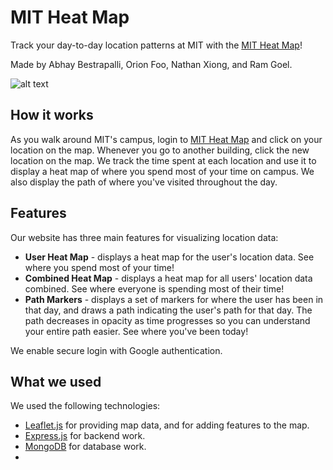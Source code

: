 # MIT Heat Map
Track your day-to-day location patterns at MIT with the [MIT Heat Map](https://mit-heatmap-f60b83158200.herokuapp.com/)!

Made by Abhay Bestrapalli, Orion Foo, Nathan Xiong, and Ram Goel.

![alt text](https://media.discordapp.net/attachments/975839431468650589/1152843721168134285/image.png?width=1846&height=906)

## How it works
As you walk around MIT's campus, login to [MIT Heat Map](INSERT_URL_HERE) and click on your location on the map. Whenever you go to another building, click the new location on the map. We track the time spent at each location and use it to display a heat map of where you spend most of your time on campus. We also display the path of where you've visited throughout the day. 

## Features
Our website has three main features for visualizing location data:
* **User Heat Map** - displays a heat map for the user's location data. See where you spend most of your time!
* **Combined Heat Map** - displays a heat map for all users' location data combined. See where everyone is spending most of their time!
* **Path Markers** - displays a set of markers for where the user has been in that day, and draws a path indicating the user's path for that day. The path decreases in opacity as time progresses so you can understand your entire path easier. See where you've been today!

We enable secure login with Google authentication. 

## What we used
We used the following technologies:
* [Leaflet.js](https://leafletjs.com/) for providing map data, and for adding features to the map. 
* [Express.js](https://expressjs.com/) for backend work. 
* [MongoDB](https://www.mongodb.com/) for database work. 
* 